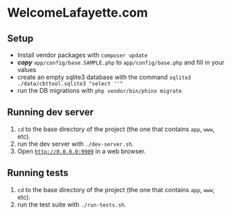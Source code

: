 WelcomeLafayette.com
===========

## Setup

- Install vendor packages with `composer update`
- ***copy*** `app/config/base.SAMPLE.php` to `app/config/base.php` and fill in your values
- create an empty sqlite3 database with the command `sqlite3 ./data/cbttool.sqlite3 "select ''"`
- run the DB migrations with `php vendor/bin/phinx migrate`

## Running dev server

1. `cd` to the base directory of the project (the one that contains `app`, `www`, etc).
2. run the dev server with `./dev-server.sh`.
3. Open [`http://0.0.0.0:9909`](http://0.0.0.0:9909) in a web browser.

## Running tests

1. `cd` to the base directory of the project (the one that contains `app`, `www`, etc).
2. run the test suite with `./run-tests.sh`.
